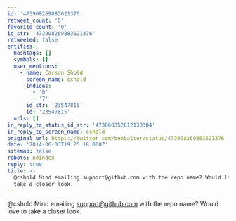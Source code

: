 ```yaml
---
id: '473908269883621376'
retweet_count: '0'
favorite_count: '0'
id_str: '473908269883621376'
retweeted: false
entities:
  hashtags: []
  symbols: []
  user_mentions:
    - name: Carson Shold
      screen_name: cshold
      indices:
        - '0'
        - '7'
      id_str: '23547815'
      id: '23547815'
  urls: []
in_reply_to_status_id_str: '473860352812130304'
in_reply_to_screen_name: cshold
original_url: https://twitter.com/benbalter/status/473908269883621376
date: '2014-06-03T19:25:10.000Z'
sitemap: false
robots: noindex
reply: true
title: >-
  @cshold Mind emailing support@github.com with the repo name? Would love to
  take a closer look.
---
```


@cshold Mind emailing support@github.com with the repo name? Would love to take a closer look.